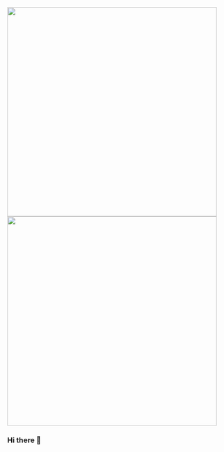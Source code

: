 <div id="header" align="left">
  <img src="https://media.giphy.com/media/l0Iycthxm6oRoT2Ao/giphy.gif" width="480" height="480"/>
</div>

<div id="header" align="left">
  <img src="https://media.giphy.com/media/3ohhwMMgTN9317KC5i/giphy-downsized-large.gif" width="480" height="480"/>
</div>

### Hi there 👋


<!--
**Vsevolod-IT/Vsevolod-IT** is a ✨ _special_ ✨ repository because its `README.md` (this file) appears on your GitHub profile.

Here are some ideas to get you started:

- 🔭 I’m currently working on ...
- 🌱 I’m currently learning ...
- 👯 I’m looking to collaborate on ...
- 🤔 I’m looking for help with ...
- 💬 Ask me about ...
- 📫 How to reach me: ...
- 😄 Pronouns: ...
- ⚡ Fun fact: ...
-->
